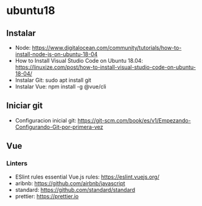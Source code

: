 # ubuntu18

## Instalar

* Node: https://www.digitalocean.com/community/tutorials/how-to-install-node-js-on-ubuntu-18-04
* How to Install Visual Studio Code on Ubuntu 18.04: https://linuxize.com/post/how-to-install-visual-studio-code-on-ubuntu-18-04/
* Instalar Git:  sudo apt install git
* Instalar Vue: npm install -g @vue/cli

## Iniciar git

* Configuracion inicial git: https://git-scm.com/book/es/v1/Empezando-Configurando-Git-por-primera-vez

## Vue
### Linters

* ESlint rules essential Vue.js rules: https://eslint.vuejs.org/
* aribnb: https://github.com/airbnb/javascript
* standard: https://github.com/standard/standard
* prettier: https://prettier.io

